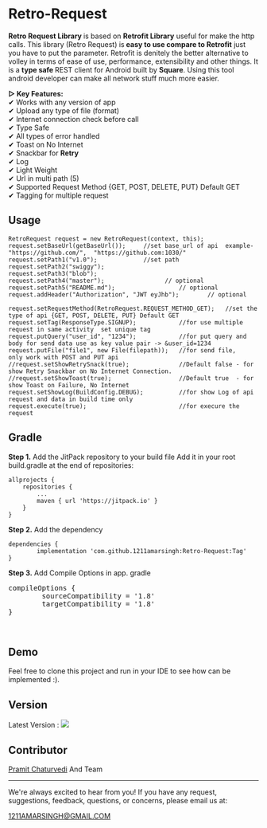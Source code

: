 # Retro-Request
<b>Retro Request Library </b>is based on <b>Retrofit Library</b> useful for make the http calls. This library (Retro Request) is<b> easy to use compare to Retrofit</b> just you have to put the parameter. Retrofit is denitely the better alternative to volley in terms of ease of use, performance, extensibility and other things.  It is a <b>type safe </b>REST client for Android built by <b>Square</b>.  Using this tool android developer can make all network stuff much more easier. 

<b>▷ Key Features:</b><br>
✔ Works with any version of app <br>
✔ Upload any type of file (format)<br>
✔ Internet connection check before call<br>
✔ Type Safe<br>
✔ All types of error handled<br>
✔ Toast on No Internet<br>
✔ Snackbar for <b>Retry</b><br>
✔ Log<br>
✔ Light Weight<br>
✔ Url in multi path (5)<br>
✔ Supported Request Method {GET, POST, DELETE, PUT}     Default GET<br>
✔ Tagging for multiple request<br>

## Usage

```
RetroRequest request = new RetroRequest(context, this);
request.setBaseUrl(getBaseUrl());     //set base_url of api  example- "https://github.com/",  "https://github.com:1030/"
request.setPath1("v1.0");             //set path
request.setPath2("swiggy");
request.setPath3("blob");
request.setPath4("master");					// optional
request.setPath5("README.md");					// optional
request.addHeader("Authorization", "JWT eyJhb");		// optional

request.setRequestMethod(RetroRequest.REQUEST_METHOD_GET);   //set the type of api {GET, POST, DELETE, PUT} Default GET
request.setTag(ResponseType.SIGNUP);            //for use multiple request in same activity  set unique tag
request.putQuery("user_id", "1234");            //for put query and body for send data use as key value pair -> &user_id=1234
request.putFile("file1", new File(filepath));   //for send file,   only work with POST and PUT api
//request.setShowRetrySnack(true);              //Default false - for show Retry Snackbar on No Internet Connection.                
//request.setShowToast(true);                   //Default true  - for show Toast on Failure, No Internet                            
request.setShowLog(BuildConfig.DEBUG);          //for show Log of api request and data in build time only
request.execute(true);                          //for execure the request
```
## Gradle
**Step 1.** Add the JitPack repository to your build file
    Add it in your root build.gradle at the end of repositories:

    allprojects {
		repositories {
			...
			maven { url 'https://jitpack.io' }
		}
	}
**Step 2.** Add the dependency
    
    dependencies {
	        implementation 'com.github.1211amarsingh:Retro-Request:Tag'
	}
  
**Step 3.** Add Compile Options in app. gradle

<pre>
compileOptions {
		sourceCompatibility = '1.8'
		targetCompatibility = '1.8'
}
</pre><br>
## Demo
Feel free to clone this project and run in your IDE to see how can be implemented :).

## Version
Latest Version : [![](https://jitpack.io/v/1211amarsingh/retro-request.svg)](https://jitpack.io/#1211amarsingh/retro-request)
## Contributor

<a href="https://www.linkedin.com/in/pramit-chaturvedi-02064147/">Pramit Chaturvedi</a> And Team</b><br>
    
---------------------------------------------------------
We're always excited to hear from you! If you have any request, suggestions, feedback, questions, or concerns, please email us at:

 <a href="mailto:1211AMARSINGH@GMAIL.COM" >1211AMARSINGH@GMAIL.COM</a>
